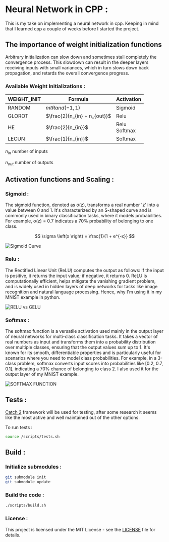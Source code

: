 # Neural Network in CPP :

This is my take on implementing a neural network in cpp. Keeping in mind that I learned cpp a couple of weeks before I started the project.

## The importance of weight initialization functions

Arbitrary initialization can slow down and sometimes stall completely the convergence process. This slowdown can result in the deeper layers receiving inputs with small variances, which in turn slows down back propagation, and retards the overall convergence progress.

### Available Weight Initializations :

| WEIGHT_INIT | Formula                      | Activation       |
| ----------- | ---------------------------- | ---------------- |
| RANDOM      | $mtRand(-1, 1)$              | Sigmoid          |
| GLOROT      | $\frac{2}{n_{in} + n_{out}}$ | Relu             |
| HE          | $\frac{2}{n_{in}}$           | Relu<br>Softmax  |
| LECUN       | $\frac{1}{n_{in}}$           | Softmax          |

$n_{in}$ number of inputs

$n_{out}$ number of outputs

## Activation functions and Scaling :

### Sigmoid :

The sigmoid function, denoted as σ(z), transforms a real number 'z' into a value between 0 and 1. It's characterized by an S-shaped curve and is commonly used in binary classification tasks, where it models probabilities. For example, σ(z) = 0.7 indicates a 70% probability of belonging to one class.

$$
\sigma \left(x \right) = \frac{1}{1 + e^{-x}}
$$

![Sigmoid Curve](https://upload.wikimedia.org/wikipedia/commons/thumb/8/88/Logistic-curve.svg/320px-Logistic-curve.svg.png)

### Relu :

The Rectified Linear Unit (ReLU) computes the output as follows: If the input is positive, it returns the input value; if negative, it returns 0. ReLU is computationally efficient, helps mitigate the vanishing gradient problem, and is widely used in hidden layers of deep networks for tasks like image recognition and natural language processing. Hence, why I'm using it in my MNIST example in python.

![RELU vs GELU](https://upload.wikimedia.org/wikipedia/commons/thumb/4/42/ReLU_and_GELU.svg/220px-ReLU_and_GELU.svg.png)

### Softmax :

The softmax function is a versatile activation used mainly in the output layer of neural networks for multi-class classification tasks. It takes a vector of real numbers as input and transforms them into a probability distribution over multiple classes, ensuring that the output values sum up to 1. It's known for its smooth, differentiable properties and is particularly useful for scenarios where you need to model class probabilities. For example, in a 3-class problem, softmax converts input scores into probabilities like [0.2, 0.7, 0.1], indicating a 70% chance of belonging to class 2.
I also used it for the output layer of my MNIST example.

![SOFTMAX FUNCTION](https://latex.codecogs.com/png.image?%5Clarge%20%5Cdpi%7B120%7D%5Cbg%7Bblack%7D%5Csigma%5Cleft(z%5Cright)_%7Bi%7D=%5Cfrac%7Be%5E%7Bz_%7Bi%7D%7D%7D%7B%5Csum_%7Bj=1%7D%5E%7Bk%7De%5E%7Bz_%7Bj%7D%7D%7D)

## Tests :

[Catch 2](https://github.com/catchorg/Catch2) framework will be used for testing, after some research it seems like the most active and well maintained out of the other options.

To run tests :

```bash
source /scripts/tests.sh
```

## Build :

### Initialize submodules :

```bash
git submodule init
git submodule update
```

### Build the code :

```bash
./scripts/build.sh
```

### License :

This project is licensed under the MIT License - see the [LICENSE](LICENSE) file for details.
